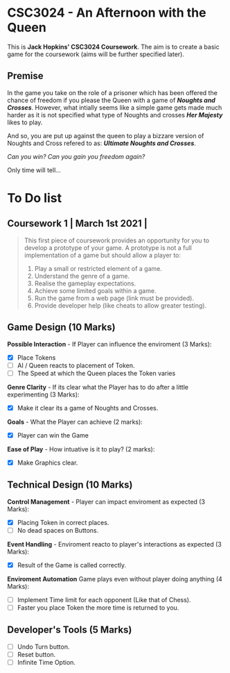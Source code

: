 # CSC3024 - An Afternoon with the Queen

This is **Jack Hopkins' CSC3024 Coursework**. The aim is to create a basic game for the coursework (aims will be further specified later). 

## Premise

In the game you take on the role of a prisoner which has been offered the chance of freedom if you please the Queen with a game of ***Noughts and Crosses***. However, what intially seems like a simple game gets made much harder as it is not specified what type of Noughts and crosses ***Her Majesty*** likes to play. 

And so, you are put up against the queen to play a bizzare version of Noughts and Cross refered to as: ***Ultimate Noughts and Crosses***. 

*Can you win?*
*Can you gain you freedom again?*

Only time will tell...

# To Do list

## Coursework 1 | March 1st 2021 |
> This first piece of coursework provides an opportunity for you to develop a prototype of your game. A prototype is not a full implementation of a game but should allow a player to:
> 1) Play a small or restricted element of a game.
> 2) Understand the genre of a game.
> 3) Realise the gameplay expectations.
> 4) Achieve some limited goals within a game.
> 5) Run the game from a web page (link must be provided).
> 6) Provide developer help (like cheats to allow greater testing).

## Game Design (10 Marks)
**Possible Interaction** - If Player can influence the enviroment (3 Marks):
- [X] Place Tokens
- [ ] AI / Queen reacts to placement of Token.
- [ ] The Speed at which the Queen places the Token varies

**Genre Clarity** - If its clear what the Player has to do after a little experimenting (3 Marks):
- [X] Make it clear its a game of Noughts and Crosses.

**Goals** - What the Player can achieve (2 marks):
- [X] Player can win the Game

**Ease of Play** - How intuative is it to play? (2 marks):
- [X] Make Graphics clear.

## Technical Design (10 Marks)
**Control Management** - Player can impact enviroment as expected (3 Marks):
- [X] Placing Token in correct places.
- [ ] No dead spaces on Buttons.

**Event Handling** - Enviroment reacto to player's interactions as expected (3 Marks):
- [X] Result of the Game is called correctly.

**Enviroment Automation** Game plays even without player doing anything (4 Marks):
- [ ] Implement Time limit for each opponent (Like that of Chess).
- [ ] Faster you place Token the more time is returned to you.

## Developer's Tools (5 Marks)
- [ ] Undo Turn button.
- [ ] Reset button.
- [ ] Infinite Time Option.
